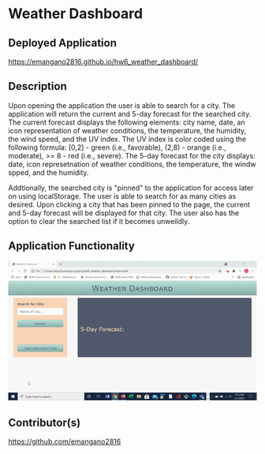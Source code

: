 # Weather Dashboard

## Deployed Application
https://emangano2816.github.io/hw6_weather_dashboard/

## Description
Upon opening the application the user is able to search for a city.  The application will return the current and 5-day forecast for the searched city.  The current forecast displays the following elements: city name, date, an icon representation of weather conditions, the temperature, the humidity, the wind speed, and the UV index.  The UV index is color coded using the following formula:  [0,2] - green (i.e., favorable), (2,8) - orange (i.e., moderate), >= 8 - red (i.e., severe).  The 5-day forecast for the city displays: date, icon represetnation of weather conditions, the temperature, the windw spped, and the humidity.

Addtionally, the searched city is "pinned" to the application for access later on using localStorage.  The user is able to search for as many cities as desired.  Upon clicking a city that has been pinned to the page, the current and 5-day forecast will be displayed for that city.  The user also has the option to clear the searched list if it becomes unweildly. 

## Application Functionality
![weather_dashboard.](./assets/images/hw6_weather_dashboard.demo.gif)

## Contributor(s)
https://github.com/emangano2816
